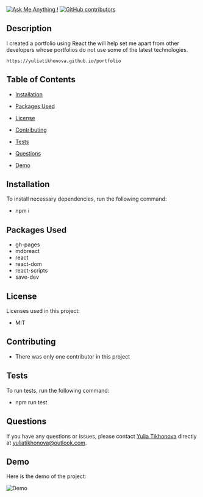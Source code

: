 [![Ask Me Anything !](https://img.shields.io/badge/Ask%20me-anything-1abc9c.svg)](https://github.com/yuliatikhonova/My-Portfolio)
[![GitHub contributors](https://img.shields.io/github/contributors/yuliatikhonova/HW-9-README-Generator.svg)](https://github.com/yuliatikhonova/My-Portfolio)

## Description

  I created a portfolio using React the will help set me apart from other developers whose portfolios do not use some of the latest technologies.

    https://yuliatikhonova.github.io/portfolio

## Table of Contents

  * [Installation](#installation)

  * [Packages Used](#usage) 

  * [License](#license)

  * [Contributing](#contributing)

  * [Tests](#tests)

  * [Questions](#questions)

  * [Demo](#GIF)

## Installation

  To install necessary dependencies, run the following command:
  
  * npm i

## Packages Used 

  * gh-pages
  * mdbreact
  * react
  * react-dom
  * react-scripts
  * save-dev

## License
  Licenses used in this project:

  * MIT 

## Contributing
  
  * There was only one contributor in this project 

## Tests
  To run tests, run the following command:
  
  * npm run test 
  

## Questions
  If you have any questions or issues, please contact [Yulia Tikhonova](undefined) directly at yuliatikhonova@outlook.com. 

## Demo
  Here is the demo of the project:

 ![Demo](https://user-images.githubusercontent.com/62128411/91143215-0352cf00-e667-11ea-9df7-1035dd78cc00.gif)
